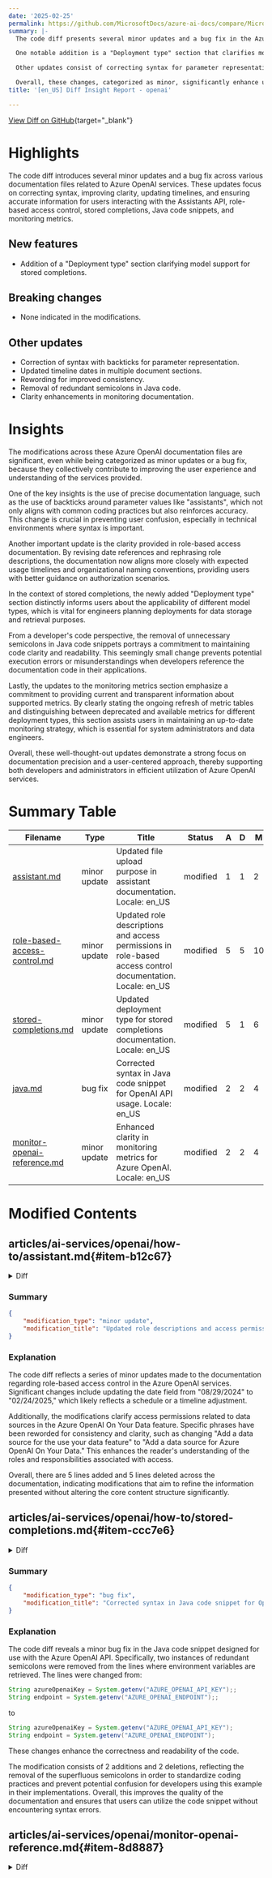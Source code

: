 ```yaml
---
date: '2025-02-25'
permalink: https://github.com/MicrosoftDocs/azure-ai-docs/compare/MicrosoftDocs:8c6e364...MicrosoftDocs:50dc684
summary: |-
  The code diff presents several minor updates and a bug fix in the Azure OpenAI services documentation. These modifications include syntax corrections, improved clarity, updated timelines, and accurate information for users of the Assistants API, role-based access control, stored completions, Java code snippets, and monitoring metrics.

  One notable addition is a "Deployment type" section that clarifies model support for stored completions. Importantly, there are no breaking changes indicated.

  Other updates consist of correcting syntax for parameter representation, updating timeline dates, rewording for better consistency, removing unnecessary semicolons from Java code, and enhancing clarity in monitoring documentation.

  Overall, these changes, categorized as minor, significantly enhance user experience and understanding. The precise language used, such as backticks for parameter values, aligns documentation with common coding practices and reduces user confusion. Clarity improvements in role-based access and the addition of the "Deployment type" section provide better guidance, while the refinement of Java code and monitoring metrics reflects a commitment to documentation precision. These updates should effectively support both developers and administrators in utilizing Azure OpenAI services more efficiently.
title: '[en_US] Diff Insight Report - openai'

---
```


[View Diff on GitHub](https://github.com/MicrosoftDocs/azure-ai-docs/compare/MicrosoftDocs:8c6e364...MicrosoftDocs:50dc684){target="_blank"}

# Highlights
The code diff introduces several minor updates and a bug fix across various documentation files related to Azure OpenAI services. These updates focus on correcting syntax, improving clarity, updating timelines, and ensuring accurate information for users interacting with the Assistants API, role-based access control, stored completions, Java code snippets, and monitoring metrics.

## New features
- Addition of a "Deployment type" section clarifying model support for stored completions.

## Breaking changes
- None indicated in the modifications.

## Other updates
- Correction of syntax with backticks for parameter representation.
- Updated timeline dates in multiple document sections.
- Rewording for improved consistency.
- Removal of redundant semicolons in Java code.
- Clarity enhancements in monitoring documentation.

# Insights
The modifications across these Azure OpenAI documentation files are significant, even while being categorized as minor updates or a bug fix, because they collectively contribute to improving the user experience and understanding of the services provided.

One of the key insights is the use of precise documentation language, such as the use of backticks around parameter values like "assistants", which not only aligns with common coding practices but also reinforces accuracy. This change is crucial in preventing user confusion, especially in technical environments where syntax is important.

Another important update is the clarity provided in role-based access documentation. By revising date references and rephrasing role descriptions, the documentation now aligns more closely with expected usage timelines and organizational naming conventions, providing users with better guidance on authorization scenarios.

In the context of stored completions, the newly added "Deployment type" section distinctly informs users about the applicability of different model types, which is vital for engineers planning deployments for data storage and retrieval purposes.

From a developer's code perspective, the removal of unnecessary semicolons in Java code snippets portrays a commitment to maintaining code clarity and readability. This seemingly small change prevents potential execution errors or misunderstandings when developers reference the documentation code in their applications.

Lastly, the updates to the monitoring metrics section emphasize a commitment to providing current and transparent information about supported metrics. By clearly stating the ongoing refresh of metric tables and distinguishing between deprecated and available metrics for different deployment types, this section assists users in maintaining an up-to-date monitoring strategy, which is essential for system administrators and data engineers.

Overall, these well-thought-out updates demonstrate a strong focus on documentation precision and a user-centered approach, thereby supporting both developers and administrators in efficient utilization of Azure OpenAI services.

# Summary Table
|  Filename  | Type |    Title    | Status | A  | D  | M  |
|------------|------|-------------|--------|----|----|----|
| [assistant.md](#item-b12c67) | minor update | Updated file upload purpose in assistant documentation. Locale: en_US | modified | 1 | 1 | 2 | 
| [role-based-access-control.md](#item-4b9817) | minor update | Updated role descriptions and access permissions in role-based access control documentation. Locale: en_US | modified | 5 | 5 | 10 | 
| [stored-completions.md](#item-ccc7e6) | minor update | Updated deployment type for stored completions documentation. Locale: en_US | modified | 5 | 1 | 6 | 
| [java.md](#item-827a02) | bug fix | Corrected syntax in Java code snippet for OpenAI API usage. Locale: en_US | modified | 2 | 2 | 4 | 
| [monitor-openai-reference.md](#item-8d8887) | minor update | Enhanced clarity in monitoring metrics for Azure OpenAI. Locale: en_US | modified | 2 | 2 | 4 | 


# Modified Contents
## articles/ai-services/openai/how-to/assistant.md{#item-b12c67}

<details>
<summary>Diff</summary>
````diff
@@ -67,7 +67,7 @@ An individual assistant can access up to 128 tools including [code interpreter](
 
 ### Files
 
-Files can be uploaded via Studio, or programmatically. The `file_ids` parameter is required to give tools like `code_interpreter` access to files. When using the File upload endpoint, you must have the `purpose` set to assistants to be used with the Assistants API.
+Files can be uploaded via Studio, or programmatically. The `file_ids` parameter is required to give tools like `code_interpreter` access to files. When using the File upload endpoint, you must have the `purpose` set to `assistants` to be used with the Assistants API.
 
 ## Assistants playground
 
````
</details>

### Summary

```json
{
    "modification_type": "minor update",
    "modification_title": "Updated file upload purpose in assistant documentation. Locale: en_US"
}
```

### Explanation
The modified code diff pertains to an update in the documentation for the Assistants API, specifically about file uploads. In the original document, the description stated that the `purpose` parameter should be set to "assistants" without backticks. The update corrects this to use backticks around "assistants" to accurately reflect the expected syntax in code. This minor update aims to enhance clarity and improve the accuracy of the documentation, ensuring that users have precise information when utilizing the Assistants API. Overall, only one line was added and one line was deleted, indicating a small yet meaningful correction in the text.

## articles/ai-services/openai/how-to/role-based-access-control.md{#item-4b9817}

<details>
<summary>Diff</summary>
````diff
@@ -7,7 +7,7 @@ author: mrbullwinkle
 manager: nitinme
 ms.service: azure-ai-language
 ms.topic: how-to
-ms.date: 08/29/2024
+ms.date: 02/24/2025
 ms.author: mbullwin
 recommendations: false
 ---
@@ -74,15 +74,16 @@ This role has all the permissions of Cognitive Services OpenAI User and is also
 ✅ Create custom fine-tuned models <br>
 ✅ Upload datasets for fine-tuning <br>
 ✅ View, query, filter Stored completions data <br>
-✅ Create new model deployments or edit existing model deployments **[Added Fall 2023]**
+✅ Create new model deployments or edit existing model deployments **[Added Fall 2023]** <br>
+✅ Add data sources to Azure OpenAI On Your Data. **You must also have the [Cognitive Services Contributor](#cognitive-services-contributor) role as well**.
 
 A user with only this role assigned would be unable to:
 
 ❌ Create new Azure OpenAI resources <br>
 ❌ View/Copy/Regenerate keys under **Keys and Endpoint** <br>
 ❌ Access quota <br>
 ❌ Create customized content filters <br>
-❌ Add a data source for the use your data feature
+❌ Add a data source for Azure OpenAI On Your Data
 
 ### Cognitive Services Contributor
 
@@ -95,14 +96,13 @@ This role is typically granted access at the resource group level for a user in
 ✅ Ability to view what models are available for deployment in Azure AI Foundry portal <br>
 ✅ Use the Chat, Completions, and DALL-E (preview) playground experiences to generate text and images with any models that have already been deployed to this Azure OpenAI resource <br>
 ✅ Create customized content filters <br>
-✅ Add a data source for the use your data feature <br>
+✅ Add data sources to Azure OpenAI On Your Data. **You must also have the [Cognitive Services OpenAI Contributor](#cognitive-services-openai-contributor) role as well**.
 ✅ Create new model deployments or edit existing model deployments (via API) <br>
 ✅ Create custom fine-tuned models **[Added Fall 2023]**<br>
 ✅ Upload datasets for fine-tuning **[Added Fall 2023]**<br>
 ✅ Create new model deployments or edit existing model deployments (via Azure AI Foundry) **[Added Fall 2023]**<br>
 ✅ View, query, filter Stored completions data <br>
 
-
 A user with only this role assigned would be unable to:
 
 ❌ Access quota <br>
````
</details>

### Summary

```json
{
    "modification_type": "minor update",
    "modification_title": "Updated role descriptions and access permissions in role-based access control documentation. Locale: en_US"
}
```

### Explanation
The code diff reflects a series of minor updates made to the documentation regarding role-based access control in the Azure OpenAI services. Significant changes include updating the date field from "08/29/2024" to "02/24/2025," which likely reflects a schedule or a timeline adjustment.

Additionally, the modifications clarify access permissions related to data sources in the Azure OpenAI On Your Data feature. Specific phrases have been reworded for consistency and clarity, such as changing "Add a data source for the use your data feature" to "Add a data source for Azure OpenAI On Your Data." This enhances the reader's understanding of the roles and responsibilities associated with access.

Overall, there are 5 lines added and 5 lines deleted across the documentation, indicating modifications that aim to refine the information presented without altering the core content structure significantly.

## articles/ai-services/openai/how-to/stored-completions.md{#item-ccc7e6}

<details>
<summary>Diff</summary>
````diff
@@ -6,7 +6,7 @@ manager: nitinme
 ms.service: azure-ai-openai
 ms.topic: how-to
 ms.custom: references_regions
-ms.date: 01/29/2025
+ms.date: 02/24/2025
 author: mrbullwinkle
 ms.author: mbullwin
 recommendations: false
@@ -22,6 +22,10 @@ Stored completions allow you to capture the conversation history from chat compl
 
 Support first added in `2024-10-01-preview`
 
+### Deployment type
+
+Currently only `Standard` model deployments support stored completions.
+
 ### Model & region availability
 
 | **Region**     | **o1-preview**, **2024-09-12**   | **o1-mini**, **2024-09-12**   | **gpt-4o**, **2024-08-06**   | **gpt-4o**, **2024-05-13**  | **gpt-4o-mini**, **2024-07-18**   |
````
</details>

### Summary

```json
{
    "modification_type": "minor update",
    "modification_title": "Updated deployment type for stored completions documentation. Locale: en_US"
}
```

### Explanation
The code diff indicates a minor update to the stored completions documentation within the Azure OpenAI services. The most notable change is the update in the date from "01/29/2025" to "02/24/2025," suggesting a revision of timelines relevant to the document.

Additionally, a new section titled "Deployment type" has been added, clarifying that currently only "Standard" model deployments support stored completions. This new information enhances the understanding of deployment requirements for users and emphasizes the specific model types applicable for storing completion history.

Overall, the diff records 5 additions and 1 deletion, reflecting an effort to improve the clarity and precision of the documentation by including critical and relevant details for users engaging with stored completions in Azure's OpenAI services.

## articles/ai-services/openai/includes/java.md{#item-827a02}

<details>
<summary>Diff</summary>
````diff
@@ -103,8 +103,8 @@ dependencies {
     public class GetCompletionsSample {
     
         public static void main(String[] args) {
-            String azureOpenaiKey = System.getenv("AZURE_OPENAI_API_KEY");;
-            String endpoint = System.getenv("AZURE_OPENAI_ENDPOINT");;
+            String azureOpenaiKey = System.getenv("AZURE_OPENAI_API_KEY");
+            String endpoint = System.getenv("AZURE_OPENAI_ENDPOINT");
             String deploymentOrModelId = "gpt-35-turbo-instruct";
     
             OpenAIClient client = new OpenAIClientBuilder()
````
</details>

### Summary

```json
{
    "modification_type": "bug fix",
    "modification_title": "Corrected syntax in Java code snippet for OpenAI API usage. Locale: en_US"
}
```

### Explanation
The code diff reveals a minor bug fix in the Java code snippet designed for use with the Azure OpenAI API. Specifically, two instances of redundant semicolons were removed from the lines where environment variables are retrieved. The lines were changed from:

```java
String azureOpenaiKey = System.getenv("AZURE_OPENAI_API_KEY");;
String endpoint = System.getenv("AZURE_OPENAI_ENDPOINT");;
```

to 

```java
String azureOpenaiKey = System.getenv("AZURE_OPENAI_API_KEY");
String endpoint = System.getenv("AZURE_OPENAI_ENDPOINT");
```

These changes enhance the correctness and readability of the code. 

The modification consists of 2 additions and 2 deletions, reflecting the removal of the superfluous semicolons in order to standardize coding practices and prevent potential confusion for developers using this example in their implementations. Overall, this improves the quality of the documentation and ensures that users can utilize the code snippet without encountering syntax errors.

## articles/ai-services/openai/monitor-openai-reference.md{#item-8d8887}

<details>
<summary>Diff</summary>
````diff
@@ -19,7 +19,7 @@ See [Monitor Azure OpenAI](./how-to/monitor-openai.md) for details on the data y
 
 ### Supported metrics for Microsoft.CognitiveServices/accounts
 
-Here are the most important metrics we think you should monitor for Azure OpenAI. Later in this article is a longer list of all available Azure AI services metrics which contains more details on metrics in this shorter list.
+Here are the most important metrics we think you should monitor for Azure OpenAI. Later in this article is a longer list of all available Azure AI services metrics which contains more details on metrics in this shorter list. _Please see below list for most up to date information. We're working on refreshing the tables in the following sections._
 
 - Azure OpenAI Requests
 - Active Tokens
@@ -42,9 +42,9 @@ You can also monitor Content Safety metrics that are used by other Azure AI serv
 - Safety System Event
 - Total Volume Sent for Safety Check 
 
-
 > [!NOTE]
 > The **Provisioned-managed Utilization** metric is now deprecated and is no longer recommended. This metric has been replaced by the **Provisioned-managed Utilization V2** metric.
+> Tokens per Second, Time to Response, Time Between Tokens are currently not available for pay-as-you-go (Standard) deployments. 
 
 Cognitive Services metrics have the category **Cognitive Services - HTTP Requests** in the following table. These metrics are legacy metrics that are common to all Azure AI Services resources. Microsoft no longer recommends that you use these metrics with Azure OpenAI.
 
````
</details>

### Summary

```json
{
    "modification_type": "minor update",
    "modification_title": "Enhanced clarity in monitoring metrics for Azure OpenAI. Locale: en_US"
}
```

### Explanation
The code diff shows a minor update made to the Azure OpenAI monitoring reference documentation. The changes include enhancements to the clarity of the guidance provided regarding the supported metrics that users should monitor for Azure OpenAI.

The primary modification in the text is the addition of a sentence emphasizing the need for users to refer to an up-to-date list of metrics: 
"_Please see below list for most up to date information. We're working on refreshing the tables in the following sections._" This addition helps set expectations for the users regarding the current state of documentation and ongoing updates.

Furthermore, a note that previously indicated a deprecated metric was adjusted to inform users about the unavailability of specific metrics—“Tokens per Second, Time to Response, Time Between Tokens”—for pay-as-you-go (Standard) deployments. 

With 2 additions and 2 deletions, this update aims to improve user experience by ensuring that the documentation provides the most relevant and current information about monitoring metrics associated with Azure OpenAI services. These updates not only clarify the current state of metrics but also assist users in making informed decisions regarding their monitoring practices.


